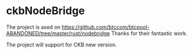 # ckbNodeBridge

The project is ased on https://github.com/btccom/btcpool-ABANDONED/tree/master/rust/nodebridge
Thanks for their fantastic work.


The project will support for CKB new version.